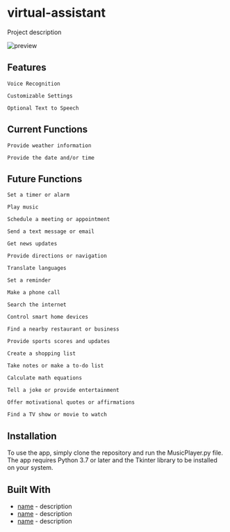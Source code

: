 # virtual-assistant

Project description

![preview](https://user-images.githubusercontent.com/59984623/236704072-afe03be0-4abe-495e-9b3f-8730ee07c711.gif)

## Features
	
	Voice Recognition
	
	Customizable Settings
	
	Optional Text to Speech

## Current Functions

	Provide weather information
	
	Provide the date and/or time 
	
## Future Functions
    
    Set a timer or alarm
    
    Play music
    
    Schedule a meeting or appointment
    
    Send a text message or email
    
    Get news updates
    
    Provide directions or navigation
    
    Translate languages
    
    Set a reminder
    
    Make a phone call
    
    Search the internet
    
    Control smart home devices
    
    Find a nearby restaurant or business
    
    Provide sports scores and updates
    
    Create a shopping list
    
    Take notes or make a to-do list
    
    Calculate math equations
    
    Tell a joke or provide entertainment
    
    Offer motivational quotes or affirmations
    
    Find a TV show or movie to watch
    
## Installation

To use the app, simply clone the repository and run the MusicPlayer.py file. The app requires Python 3.7 or later and the Tkinter library to be installed on your system.

## Built With

* [name](url) - description
* [name](url) - description
* [name](url) - description



